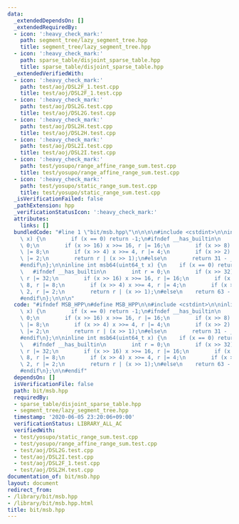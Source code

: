 ```yaml
---
data:
  _extendedDependsOn: []
  _extendedRequiredBy:
  - icon: ':heavy_check_mark:'
    path: segment_tree/lazy_segment_tree.hpp
    title: segment_tree/lazy_segment_tree.hpp
  - icon: ':heavy_check_mark:'
    path: sparse_table/disjoint_sparse_table.hpp
    title: sparse_table/disjoint_sparse_table.hpp
  _extendedVerifiedWith:
  - icon: ':heavy_check_mark:'
    path: test/aoj/DSL2F_1.test.cpp
    title: test/aoj/DSL2F_1.test.cpp
  - icon: ':heavy_check_mark:'
    path: test/aoj/DSL2G.test.cpp
    title: test/aoj/DSL2G.test.cpp
  - icon: ':heavy_check_mark:'
    path: test/aoj/DSL2H.test.cpp
    title: test/aoj/DSL2H.test.cpp
  - icon: ':heavy_check_mark:'
    path: test/aoj/DSL2I.test.cpp
    title: test/aoj/DSL2I.test.cpp
  - icon: ':heavy_check_mark:'
    path: test/yosupo/range_affine_range_sum.test.cpp
    title: test/yosupo/range_affine_range_sum.test.cpp
  - icon: ':heavy_check_mark:'
    path: test/yosupo/static_range_sum.test.cpp
    title: test/yosupo/static_range_sum.test.cpp
  _isVerificationFailed: false
  _pathExtension: hpp
  _verificationStatusIcon: ':heavy_check_mark:'
  attributes:
    links: []
  bundledCode: "#line 1 \"bit/msb.hpp\"\n\n\n\n#include <cstdint>\n\ninline int msb32(uint32_t\
    \ x) {\n        if (x == 0) return -1;\n#ifndef __has_builtin\n        int r =\
    \ 0;\n        if (x >> 16) x >>= 16, r |= 16;\n        if (x >> 8) x >>= 8, r\
    \ |= 8;\n        if (x >> 4) x >>= 4, r |= 4;\n        if (x >> 2) x >>= 2, r\
    \ |= 2;\n        return r | (x >> 1);\n#else\n        return 31 - __builtin_clz(x);\n\
    #endif\n};\n\ninline int msb64(uint64_t x) {\n    if (x == 0) return -1;\n\n \
    \   #ifndef __has_builtin\n        int r = 0;\n        if (x >> 32) x >>= 32,\
    \ r |= 32;\n        if (x >> 16) x >>= 16, r |= 16;\n        if (x >> 8) x >>=\
    \ 8, r |= 8;\n        if (x >> 4) x >>= 4, r |= 4;\n        if (x >> 2) x >>=\
    \ 2, r |= 2;\n        return r | (x >> 1);\n#else\n    return 63 - __builtin_clzll(x);\n\
    #endif\n};\n\n\n"
  code: "#ifndef MSB_HPP\n#define MSB_HPP\n\n#include <cstdint>\n\ninline int msb32(uint32_t\
    \ x) {\n        if (x == 0) return -1;\n#ifndef __has_builtin\n        int r =\
    \ 0;\n        if (x >> 16) x >>= 16, r |= 16;\n        if (x >> 8) x >>= 8, r\
    \ |= 8;\n        if (x >> 4) x >>= 4, r |= 4;\n        if (x >> 2) x >>= 2, r\
    \ |= 2;\n        return r | (x >> 1);\n#else\n        return 31 - __builtin_clz(x);\n\
    #endif\n};\n\ninline int msb64(uint64_t x) {\n    if (x == 0) return -1;\n\n \
    \   #ifndef __has_builtin\n        int r = 0;\n        if (x >> 32) x >>= 32,\
    \ r |= 32;\n        if (x >> 16) x >>= 16, r |= 16;\n        if (x >> 8) x >>=\
    \ 8, r |= 8;\n        if (x >> 4) x >>= 4, r |= 4;\n        if (x >> 2) x >>=\
    \ 2, r |= 2;\n        return r | (x >> 1);\n#else\n    return 63 - __builtin_clzll(x);\n\
    #endif\n};\n\n#endif"
  dependsOn: []
  isVerificationFile: false
  path: bit/msb.hpp
  requiredBy:
  - sparse_table/disjoint_sparse_table.hpp
  - segment_tree/lazy_segment_tree.hpp
  timestamp: '2020-06-05 23:20:06+09:00'
  verificationStatus: LIBRARY_ALL_AC
  verifiedWith:
  - test/yosupo/static_range_sum.test.cpp
  - test/yosupo/range_affine_range_sum.test.cpp
  - test/aoj/DSL2G.test.cpp
  - test/aoj/DSL2I.test.cpp
  - test/aoj/DSL2F_1.test.cpp
  - test/aoj/DSL2H.test.cpp
documentation_of: bit/msb.hpp
layout: document
redirect_from:
- /library/bit/msb.hpp
- /library/bit/msb.hpp.html
title: bit/msb.hpp
---
```

